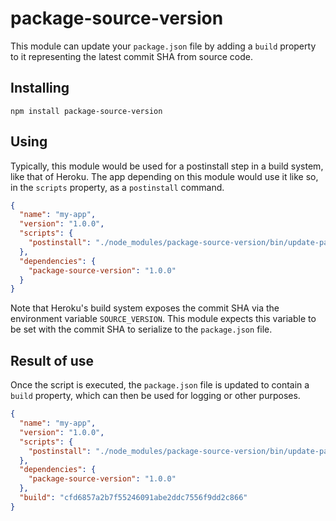 # package-source-version
This module can update your `package.json` file by adding a `build` property to it representing the latest commit SHA from source code.

## Installing

    npm install package-source-version

## Using
Typically, this module would be used for a postinstall step in a build system, like that of Heroku. The app depending on this module would use it like so, in the `scripts` property, as a `postinstall` command.

```json
{
  "name": "my-app",
  "version": "1.0.0",
  "scripts": {
    "postinstall": "./node_modules/package-source-version/bin/update-package ./package.json"
  },
  "dependencies": {
    "package-source-version": "1.0.0"
  }
}
```

Note that Heroku's build system exposes the commit SHA via the environment variable `SOURCE_VERSION`. This module expects this variable to be set with the commit SHA to serialize to the `package.json` file.

## Result of use
Once the script is executed, the `package.json` file is updated to contain a `build` property, which can then be used for logging or other purposes.

```json
{
  "name": "my-app",
  "version": "1.0.0",
  "scripts": {
    "postinstall": "./node_modules/package-source-version/bin/update-package ./package.json"
  },
  "dependencies": {
    "package-source-version": "1.0.0"
  },
  "build": "cfd6857a2b7f55246091abe2ddc7556f9dd2c866"
}
```